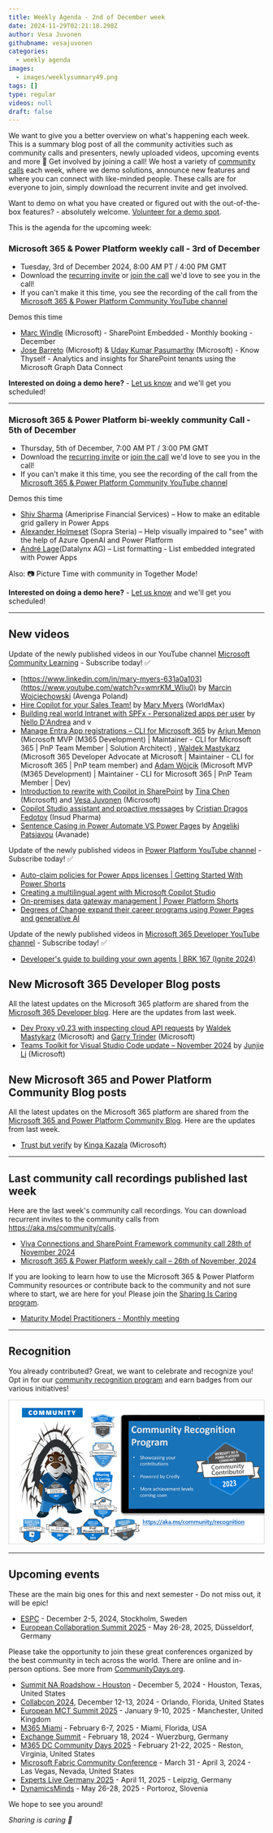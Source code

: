 ```yaml
---
title: Weekly Agenda - 2nd of December week
date: 2024-11-29T02:21:18.298Z
author: Vesa Juvonen
githubname: vesajuvonen
categories:
  - weekly agenda
images:
  - images/weeklysummary49.png
tags: []
type: regular
videos: null
draft: false
---
```


We want to give you a better overview on what's happening each week. This is a summary blog post of all the community activities such as community calls and presenters, newly uploaded videos, upcoming events and more 🚀 
Get involved by joining a call! We host a variety of [community calls](https://aka.ms/community/calls) each week, where we demo solutions, announce new features and where you can connect with like-minded people. These calls are for everyone to join, simply download the recurrent invite and get involved. 

Want to demo on what you have created or figured out with the out-of-the-box features? - absolutely welcome. [Volunteer for a demo spot](https://aka.ms/community/request/demo).

This is the agenda for the upcoming week:

### Microsoft 365 & Power Platform weekly call - 3rd of December

* Tuesday, 3rd of December 2024, 8:00 AM PT / 4:00 PM GMT
* Download the [recurring invite](https://aka.ms/m365-dev-call) or [join the call](https://aka.ms/m365-dev-call-join) we'd love to see you in the call!
* If you can't make it this time, you see the recording of the call from the [Microsoft 365 & Power Platform Community YouTube channel](https://www.youtube.com/playlist?list=PLR9nK3mnD-OUQOW86tT5dkCRQAVGY7DlH)

Demos this time

* [Marc Windle](https://www.linkedin.com/in/marc-windle-908b3055/) (Microsoft) - SharePoint Embedded - Monthly booking - December
* [Jose Barreto](https://www.linkedin.com/in/josebarreto/)  (Microsoft) & [Uday Kumar Pasumarthy](https://www.linkedin.com/in/udaykp/)  (Microsoft) -  Know Thyself - Analytics and insights for SharePoint tenants using the Microsoft Graph Data Connect

**Interested on doing a demo here?** - [Let us know](https://aka.ms/community/request/demo) and we'll get you scheduled!

---

### Microsoft 365 & Power Platform bi-weekly community Call - 5th of December

* Thursday, 5th of December, 7:00 AM PT / 3:00 PM GMT
* Download the [recurring invite](https://aka.ms/spdev-sig-call) or [join the call](https://aka.ms/spdev-sig-call-join) we'd love to see you in the call!
* If you can't make it this time, you see the recording of the call from the [Microsoft 365 & Power Platform Community YouTube channel](https://www.youtube.com/watch?v=gAqUr9wa2_0&list=PLR9nK3mnD-OURfm5Ypu-wK52cxBv_gXCA)

Demos this time

* [Shiv Sharma](https://www.linkedin.com/in/shiv-sharma%E2%9C%85-b07050162/) (Ameriprise Financial Services) – How to make an editable grid gallery in Power Apps
* [Alexander Holmeset](https://www.linkedin.com/in/alexander-holmeset/) (Sopra Steria) – Help visually impaired to "see" with the help of Azure OpenAI and Power Platform
* [André Lage](https://www.linkedin.com/in/antoniolage/)(Datalynx AG) – List formatting - List embedded integrated with Power Apps

Also: 📷 Picture Time with community in Together Mode!

**Interested on doing a demo here?** - [Let us know](https://aka.ms/community/request/demo) and we'll get you scheduled!

---

## New videos 

Update of the newly published videos in our YouTube channel [Microsoft Community Learning](https://www.youtube.com/@MicrosoftCommunityLearning) - Subscribe today! ✅

* [https://www.linkedin.com/in/mary-myers-631a0a103](https://www.youtube.com/watch?v=wmrKM_Wliu0) by [Marcin Wojciechowski](https://www.linkedin.com/in/marcin-wojciechowski-17168276/) (Avenga Poland) 
* [Hire Copilot for your Sales Team!](https://www.youtube.com/watch?v=LeNtNRJ69RY) by [Mary Myers](https://www.linkedin.com/in/mary-myers-631a0a103) (WorldMax) 
* [Building real world Intranet with SPFx - Personalized apps per user](https://www.youtube.com/watch?v=FF-58I1qPvc) by  [Nello D'Andrea](https://www.linkedin.com/in/nello-d-andrea)   and v​ 
* [Manage Entra App registrations – CLI for Microsoft 365](https://www.youtube.com/watch?v=a1I0OvbmP_8) by [Arjun Menon](https://www.linkedin.com/in/arjunumenon/) (Microsoft MVP (M365 Development) | Maintainer - CLI for Microsoft 365 | PnP Team Member | Solution Architect) , [Waldek Mastykarz](https://www.linkedin.com/in/waldekmastykarz) (Microsoft 365 Developer Advocate at Microsoft | Maintainer - CLI for Microsoft 365 | PnP team member)  and [Adam Wójcik](https://www.linkedin.com/in/adam-w%c3%b3jcik-9b7777a6) (Microsoft MVP (M365 Development) | Maintainer - CLI for Microsoft 365 | PnP Team Member | Dev) 
* [Introduction to rewrite with Copilot in SharePoint](https://www.youtube.com/watch?v=t2uhmnQ1Jzo) by [Tina Chen](https://www.linkedin.com/in/tina-chen-microsoft) (Microsoft) and 
[Vesa Juvonen](https://www.linkedin.com/in/vesajuvonen) (Microsoft)  
* [Copilot Studio assistant and proactive messages](https://www.youtube.com/watch?v=gkDmC6Bfdy8) by [Cristian Dragos Fedotov](https://www.linkedin.com/in/cristianfedotov) (Insud Pharma)
*   [Sentence Casing in Power Automate VS Power Pages](https://www.youtube.com/watch?v=Q6alHIdSDl8) by [Angeliki Patsiavou](https://www.linkedin.com/in/angeliki-patsiavou) (Avanade)

Update of the newly published videos in [Power Platform YouTube channel](https://www.youtube.com/@mspowerplatform) - Subscribe today! ✅

* [Auto-claim policies for Power Apps licenses | Getting Started With Power Shorts](https://www.youtube.com/watch?v=Yohjv507l6s)
* [Creating a multilingual agent with Microsoft Copilot Studio](https://www.youtube.com/watch?v=Fq0Yja3-Yj4)
* [On-premises data gateway management | Power Platform Shorts](https://www.youtube.com/watch?v=5GDTqnYQPag)
* [Degrees of Change expand their career programs using Power Pages and generative AI](https://www.youtube.com/watch?v=deAeui3jBVc)


Update of the newly published videos in [Microsoft 365 Developer YouTube channel](https://www.youtube.com/@Microsoft365Developer) - Subscribe today! ✅

* [Developer's guide to building your own agents | BRK 167 (Ignite 2024)](https://www.youtube.com/watch?v=yb72XC3ujdI)


## New Microsoft 365 Developer Blog posts

All the latest updates on the Microsoft 365 platform are shared from the [Microsoft 365 Developer blog](https://devblogs.microsoft.com/microsoft365dev/). Here are the updates from last week.

* [Dev Proxy v0.23 with inspecting cloud API requests](https://devblogs.microsoft.com/microsoft365dev/dev-proxy-v0-23-with-inspecting-cloud-api-requests/) by 
[Waldek Mastykarz](https://www.linkedin.com/in/waldekmastykarz/) (Microsoft) and [Garry Trinder](https://www.linkedin.com/in/garry-trinder/) (Microsoft)
* [Teams Toolkit for Visual Studio Code update – November 2024](https://devblogs.microsoft.com/microsoft365dev/teams-toolkit-for-visual-studio-code-update-november-2024/) by [Junjie Li](https://www.linkedin.com/in/junjieli0909/) (Microsoft)


## New Microsoft 365 and Power Platform Community Blog posts

All the latest updates on the Microsoft 365 platform are shared from the [Microsoft 365 and Power Platform Community Blog](https://pnp.github.io/blog/). Here are the updates from last week.

* [Trust but verify](https://pnp.github.io/blog/post/spfx-solutions-as-spyware-part2/) by [Kinga Kazala](https://www.linkedin.com/in/kingakazala/) (Microsoft)
 

---

## Last community call recordings published last week

Here are the last week's community call recordings. You can download recurrent invites to the community calls from https://aka.ms/community/calls.

* [Viva Connections and SharePoint Framework community call 28th of November 2024](https://www.youtube.com/watch?v=5i1teCAAmXk)
* [Microsoft 365 & Power Platform weekly call – 26th of November, 2024](https://www.youtube.com/watch?v=xtRS_KOkRjA)


If you are looking to learn how to use the Microsoft 365 & Power Platform Community resources or contribute back to the community and not sure where to start, we are here for you! Please join the [Sharing Is Caring program](https://pnp.github.io/sharing-is-caring/).

* [Maturity Model Practitioners - Monthly meeting](https://aka.ms/mm4m365/invite)

---

## Recognition

You already contributed? Great, we want to celebrate and recognize you! Opt in for our [community recognition program](https://pnp.github.io/recognitionprogram/) and earn badges from our various initiatives! 

![together-221201.png](images/community-recognization-program.png)

---

## Upcoming events

These are the main big ones for this and next semester - Do not miss out, it will be epic!

* [ESPC](https://www.sharepointeurope.com/) - December 2-5, 2024, Stockholm, Sweden
* [European Collaboration Summit 2025](https://collabsummit.eu/) - May 26-28, 2025, Düsseldorf, Germany

Please take the opportunity to join these great conferences organized by the best community in tech across the world. There are online and in-person options. See more from [CommunityDays.org](https://www.communitydays.org/).


* [Summit NA Roadshow - Houston](https://www.communitydays.org/event/2024-12-05/summit-na-roadshow-houston) - December 5, 2024 - Houston, Texas, United States
* [Collabcon 2024](https://www.communitydays.org/event/2024-12-12/collabcon-2024), December 12-13, 2024 - Orlando, Florida, United States
* [European MCT Summit 2025](https://www.communitydays.org/event/2025-01-09/european-mct-summit-2025) - January 9-10, 2025 - Manchester, United Kingdom
* [M365 Miami](https://www.communitydays.org/event/2025-02-06/m365-miami) - February 6-7, 2025 - Miami, Florida, USA
* [Exchange Summit](https://www.communitydays.org/event/2025-02-18/exchange-summit-2025) - February 18, 2024 - Wuerzburg, Germany
* [M365 DC Community Days 2025](https://www.communitydays.org/event/2025-02-21/m365-dc-community-days-2025) - February 21-22, 2025 - Reston, Virginia, United States
* [Microsoft Fabric Community Conference](https://www.communitydays.org/event/2025-03-31/microsoft-fabric-community-conference) - March 31 - April 3, 2024 - Las Vegas, Nevada, United States
* [Experts Live Germany 2025](https://www.communitydays.org/event/2025-04-11/experts-live-germany-2025) - April 11, 2025 - Leipzig, Germany
* [DynamicsMinds](https://www.communitydays.org/event/2025-05-26/dynamicsminds-2025) - May 26-28, 2025 - Portoroz, Slovenia

We hope to see you around!

_Sharing is caring 🧡_
